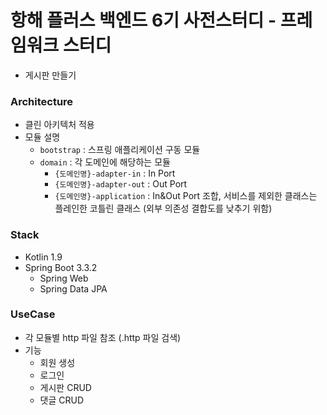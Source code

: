 # 항해 플러스 백엔드 6기 사전스터디 - 프레임워크 스터디
- 게시판 만들기

### Architecture
- 클린 아키텍처 적용
- 모듈 설명
  - `bootstrap` : 스프링 애플리케이션 구동 모듈
  - `domain` : 각 도메인에 해당하는 모듈
    - `{도메인명}-adapter-in` : In Port
    - `{도메인명}-adapter-out` : Out Port
    - `{도메인명}-application` : In&Out Port 조합, 서비스를 제외한 클래스는 플레인한 코틀린 클래스 (외부 의존성 결합도를 낮추기 위함)

### Stack
- Kotlin 1.9
- Spring Boot 3.3.2
  - Spring Web
  - Spring Data JPA

### UseCase
- 각 모듈별 http 파일 참조 (.http 파일 검색)
- 기능
  - 회원 생성
  - 로그인
  - 게시판 CRUD
  - 댓글 CRUD

